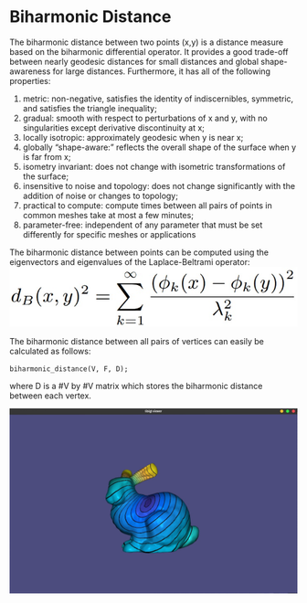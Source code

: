 # Biharmonic Distance

The biharmonic distance between two points (x,y) is a distance measure based on the biharmonic differential operator.
It provides a good trade-off between nearly geodesic distances for small distances and global shape-awareness for large distances.
Furthermore, it has all of the following properties:
1) metric: non-negative, satisfies the identity of indiscernibles, symmetric, and satisfies the triangle inequality; 
2) gradual: smooth with respect to perturbations of x and y, with no singularities except derivative discontinuity at x; 
3) locally isotropic: approximately geodesic when y is near x;
4) globally “shape-aware:” reflects the overall shape of the surface when y is far from x;
5) isometry invariant: does not change with isometric transformations of the surface;
6) insensitive to noise and topology: does not change significantly with the addition of noise or changes to topology;
7) practical to compute: compute times between all pairs of points in common meshes take at most a few minutes;
8) parameter-free: independent of any parameter that must be set differently for specific meshes or applications

The biharmonic distance between points can be computed using the eigenvectors and eigenvalues of the Laplace-Beltrami operator:
![](images/eq.jpg)

The biharmonic distance between all pairs of vertices can easily be calculated as follows:
 
    biharmonic_distance(V, F, D);

where D is a #V by #V matrix which stores the biharmonic distance between each vertex.

![](images/bunny-mesh.jpg)
